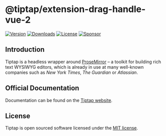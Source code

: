 # @tiptap/extension-drag-handle-vue-2

[![Version](https://img.shields.io/npm/v/@tiptap/extension-drag-handle-vue-2.svg?label=version)](https://www.npmjs.com/package/@tiptap/extension-drag-handle-vue-2)
[![Downloads](https://img.shields.io/npm/dm/@tiptap/extension-drag-handle-vue-2.svg)](https://npmcharts.com/compare/tiptap?minimal=true)
[![License](https://img.shields.io/npm/l/@tiptap/extension-drag-handle-vue-2.svg)](https://www.npmjs.com/package/@tiptap/extension-drag-handle-vue-2)
[![Sponsor](https://img.shields.io/static/v1?label=Sponsor&message=%E2%9D%A4&logo=GitHub)](https://github.com/sponsors/ueberdosis)

## Introduction

Tiptap is a headless wrapper around [ProseMirror](https://ProseMirror.net) – a toolkit for building rich text WYSIWYG editors, which is already in use at many well-known companies such as _New York Times_, _The Guardian_ or _Atlassian_.

## Official Documentation

Documentation can be found on the [Tiptap website](https://tiptap.dev).

## License

Tiptap is open sourced software licensed under the [MIT license](https://github.com/ueberdosis/tiptap/blob/main/LICENSE.md).
